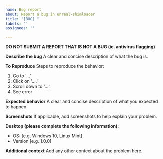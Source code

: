 ```yaml
---
name: Bug report
about: Report a bug in unreal-shimloader
title: "[BUG] "
labels: ''
assignees: ''

---
```

**DO NOT SUBMIT A REPORT THAT IS NOT A BUG (ie. antivirus flagging)**

**Describe the bug**
A clear and concise description of what the bug is.

**To Reproduce**
Steps to reproduce the behavior:
1. Go to '...'
2. Click on '....'
3. Scroll down to '....'
4. See error

**Expected behavior**
A clear and concise description of what you expected to happen.

**Screenshots**
If applicable, add screenshots to help explain your problem.

**Desktop (please complete the following information):**
 - OS: [e.g. Windows 10, Linux Mint]
 - Version [e.g. 1.0.0]

**Additional context**
Add any other context about the problem here.
